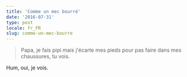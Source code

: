 ```yaml
---
title: 'Comme un mec bourré'
date: '2016-07-31'
type: post
locale: fr_FR
slug: comme-un-mec-bourre
---
```


> Papa, je fais pipi mais j'écarte mes pieds pour pas faire dans mes chaussures, tu vois.

Hum, oui, je vois.
